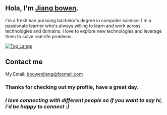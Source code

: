 ## Hola, I'm [Jiang bowen](https://github.com/Booowenjiang).

I'm a freshman pursuing bachelor's degree in computer science. I'm a passionate learner who's always willing to learn and work across technologies and domains. I love to explore new technologies and leverage them to solve real-life problems. 

[![Top Langs](https://github-readme-stats.vercel.app/api/top-langs/?username=Booowenjiang&layout=compact)](https://github.com/Booowenjiang)

## Contact me

My Email: <a href="boowenjiang@foxmail.com">boowenjiang@foxmail.com</a>

### <b>Thanks for checking out my profile, have a great day. </b><br>

### <em><b>I love connecting with different people</b> so if you want to say <b>hi, i'd be happy to connect :)</b></em>